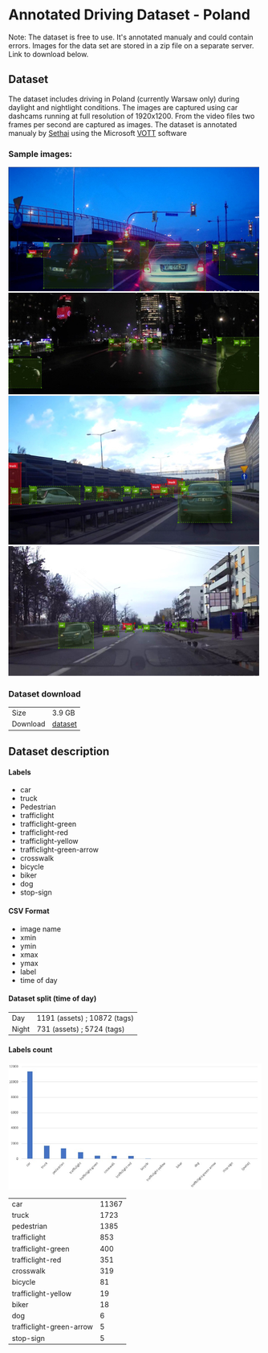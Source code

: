 # Annotated Driving Dataset - Poland

Note: The dataset is free to use. It's annotated manualy and could contain errors.
Images for the data set are stored in a zip file on a separate server. Link to download below.

## Dataset

The dataset includes driving in Poland (currently Warsaw only) during daylight and nightlight conditions. The images are captured using car dashcams running at full resolution of 1920x1200. From the video files two frames per second are captured as images. The dataset is annotated manualy by [Sethai](https://github.com/sethai) using the Microsoft [VOTT](https://github.com/microsoft/VoTT) software

### Sample images:
![](./images/car_1.jpg)
![](./images/car_2.jpg)
![](./images/car_3.jpg)
![](./images/car_4.jpg)

### Dataset download

<table>
    <tr>
        <td>Size</td>
        <td>3.9 GB</td>
    </tr>
    <tr>
        <td>Download</td>
        <td><a href="http://konradobah.pl/www/dataset_poland/dataset.zip">dataset</td>
    </tr>
</table>

## Dataset description

#### Labels
- car
- truck
- Pedestrian
- trafficlight
- trafficlight-green
- trafficlight-red
- trafficlight-yellow
- trafficlight-green-arrow
- crosswalk
- bicycle
- biker
- dog
- stop-sign

#### CSV Format
- image name
- xmin
- ymin
- xmax
- ymax
- label
- time of day

#### Dataset split (time of day)
<table>
    <tr>
        <td>Day</td>
        <td>1191 (assets) ; 10872 (tags)</td>
    </tr>
    <tr>
        <td>Night</td>
        <td>731 (assets) ; 5724 (tags)</td>
    </tr>
</table>    

#### Labels count

![](./images/labels_count.jpg)

<table>
    <tr>
        <td>car</td>
        <td>11367</td>
    </tr>
    <tr>
        <td>truck</td>
        <td>1723</td>
    </tr>
    <tr>
        <td>pedestrian</td>
        <td>1385</td>
    </tr>
    <tr>
        <td>trafficlight</td>
        <td>853</td>
    </tr>
    <tr>
        <td>trafficlight-green</td>
        <td>400</td>
    </tr>
    <tr>
        <td>trafficlight-red</td>
        <td>351</td>
    </tr>
    <tr>
        <td>crosswalk</td>
        <td>319</td>
    </tr>
    <tr>
        <td>bicycle</td>
        <td>81</td>
    </tr>
    <tr>
        <td>trafficlight-yellow</td>
        <td>19</td>
    </tr>
    <tr>
        <td>biker</td>
        <td>18</td>
    </tr>
    <tr>
        <td>dog</td>
        <td>6</td>
    </tr>
    <tr>
        <td>trafficlight-green-arrow</td>
        <td>5</td>
    </tr>    
    <tr>
        <td>stop-sign</td>
        <td>5</td>
    </tr>    
</table>
